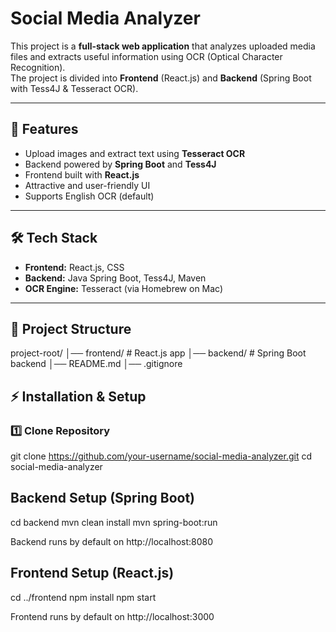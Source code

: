 # Social Media Analyzer

This project is a **full-stack web application** that analyzes uploaded media files and extracts useful information using OCR (Optical Character Recognition).  
The project is divided into **Frontend** (React.js) and **Backend** (Spring Boot with Tess4J & Tesseract OCR).

---

## 🚀 Features
- Upload images and extract text using **Tesseract OCR**
- Backend powered by **Spring Boot** and **Tess4J**
- Frontend built with **React.js**
- Attractive and user-friendly UI
- Supports English OCR (default)

---

## 🛠️ Tech Stack
- **Frontend:** React.js, CSS  
- **Backend:** Java Spring Boot, Tess4J, Maven  
- **OCR Engine:** Tesseract (via Homebrew on Mac)  

---

## 📂 Project Structure
project-root/
│── frontend/ # React.js app
│── backend/ # Spring Boot backend
│── README.md
│── .gitignore

## ⚡ Installation & Setup

### 1️⃣ Clone Repository
git clone https://github.com/your-username/social-media-analyzer.git
cd social-media-analyzer

## Backend Setup (Spring Boot)
cd backend
mvn clean install
mvn spring-boot:run

Backend runs by default on http://localhost:8080

## Frontend Setup (React.js)
cd ../frontend
npm install
npm start

Frontend runs by default on http://localhost:3000
